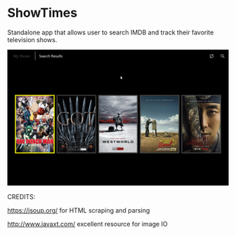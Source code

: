 # ShowTimes
Standalone app that allows user to search IMDB and track their favorite television shows.

![](example.gif)

CREDITS:

https://jsoup.org/ for HTML scraping and parsing

http://www.javaxt.com/ excellent resource for image IO
